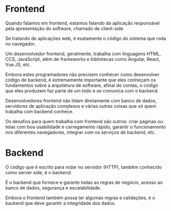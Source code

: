 
# Frontend

Quando falamos em frontend, estamos falando da aplicação responsável pela 
apresentação do software, chamado de client-side

Se tratando de aplicações web, é exatamente o código do sistema que roda no
navegador.

Um desenvolvedor frontend, geralmente, trabalha com linguagens HTML, CCS, 
JavaScript, além de frameworks e bibliotecas como Angular, React, Vue.JS, etc.

Embora estes programadores não precisem conhecer como desenvolver código de 
backend, é extremamente importante que eles conheçam os fundamentos sobre a 
arquitetura de software, afinal de contas, o código que eles produzem faz 
parte de um todo e se comunica com o backend.

Desenvolvedores frontend não lidam diretamente com banco de dados, servidores
de aplicação complexos e várias outras coisas que só quem trabalha com 
backend conhece.

Os desafios para quem trabalha com frontend são outros: criar páginas ou telas
com boa usabilidade e carregamento rápido, garantir o funcionamento nos 
diferentes navegadores, integrar com os serviços de backend, etc.


# Backend

O código que é escrito para rodar no servidor (HTTP), também conhecido como
server side, é o backend.

É o backend que fornece e garante todas as regras de negócio, acesso ao banco
de dados, segurança e escalabilidade.

Embora o frontend também possa ter algumas regras e validações, é o backend
que deve garantir a integridade dos dados.

